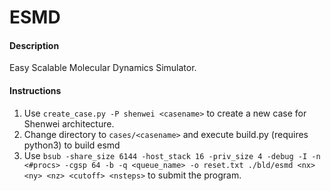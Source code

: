 # ESMD

#### Description
Easy Scalable Molecular Dynamics Simulator.

#### Instructions

1. Use `create_case.py -P shenwei <casename>` to create a new case for Shenwei architecture.
2. Change directory to `cases/<casename>` and execute build.py (requires python3) to build esmd
3. Use `bsub -share_size 6144 -host_stack 16 -priv_size 4 -debug -I -n <#procs> -cgsp 64 -b -q <queue_name> -o reset.txt ./bld/esmd <nx> <ny> <nz> <cutoff> <nsteps>` to submit the program.

